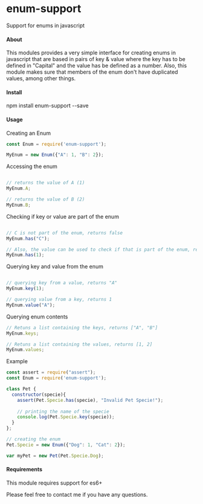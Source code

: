 # enum-support
Support for enums in javascript

#### About
This modules provides a very simple interface for creating enums in javascript that are based in pairs of key & value where the key has to be defined in "Capital" and the value has be defined as a number. Also, this module makes sure that members of the enum don't have duplicated values, among other things.

#### Install
npm install enum-support --save

#### Usage
Creating an Enum
```javascript
const Enum = require('enum-support');

MyEnum = new Enum({"A": 1, "B": 2});
```

Accessing the enum
```javascript

// returns the value of A (1)
MyEnum.A;

// returns the value of B (2)
MyEnum.B;
```

Checking if key or value are part of the enum
```javascript

// C is not part of the enum, returns false
MyEnum.has("C");

// Also, the value can be used to check if that is part of the enum, returns true
MyEnum.has(1);
```

Querying key and value from the enum
```javascript

// querying key from a value, returns "A"
MyEnum.key(1);

// querying value from a key, returns 1
MyEnum.value("A");
```

Querying enum contents
```javascript
// Retuns a list containing the keys, returns ["A", "B"]
MyEnum.keys;

// Retuns a list containing the values, returns [1, 2]
MyEnum.values;
```

Example
```javascript
const assert = require("assert");
const Enum = require('enum-support');

class Pet {
  constructor(specie){
    assert(Pet.Specie.has(specie), "Invalid Pet Specie!");
    
    // printing the name of the specie
    console.log(Pet.Specie.key(specie));
  }
};

// creating the enum
Pet.Specie = new Enum({"Dog": 1, "Cat": 2});

var myPet = new Pet(Pet.Specie.Dog);
```

#### Requirements
This module requires support for es6+

Please feel free to contact me if you have any questions.
